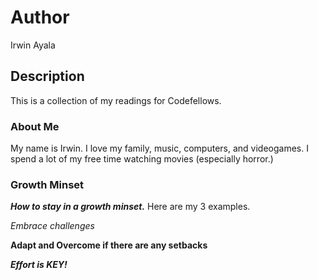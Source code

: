 # Author
Irwin Ayala

## Description
This is a collection of my readings for Codefellows.

### About Me
My name is Irwin.  I love my family, music, computers, and videogames.  I spend a lot of my free time watching movies (especially horror.)  

### Growth Minset
***How to stay in a growth minset.***  Here are my 3 examples.

*Embrace challenges*

**Adapt and Overcome if there are any setbacks**

***Effort is KEY!***
